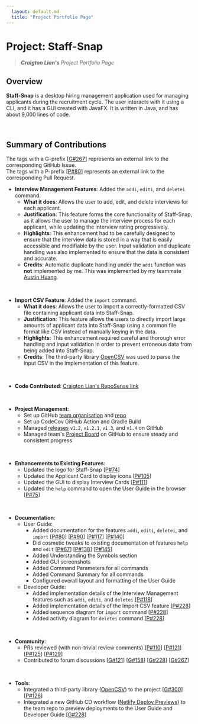 ```yaml
---
  layout: default.md
  title: "Project Portfolio Page"
---
```


# Project: Staff-Snap

> ***Craigton Lian's*** *Project Portfolio Page*<br>

## Overview
**Staff-Snap** is a desktop hiring management application used for managing applicants during the recruitment cycle. The user interacts with it using a CLI, and it has a GUI created with JavaFX. It is written in Java, and has about 9,000 lines of code.

<br>

## Summary of Contributions

<box type="tip">

The tags with a G-prefix [[G\#267](https://github.com/nus-cs2103-AY2324S1/forum/issues/267)] represents an external link to the corresponding GitHub Issue.<br>
The tags with a P-prefix [[P\#80](https://github.com/AY2324S1-CS2103T-W08-1/tp/pull/80)] represents an external link to the corresponding Pull Request.<br>

</box>

* **Interview Management Features**: Added the `addi`, `editi`, and `deletei` command.
  * **What it does**: Allows the user to add, edit, and delete interviews for each applicant.
  * **Justification**: This feature forms the core functionality of Staff-Snap, as it allows the user to manage the interview process for each applicant, while updating the interview rating progressively.
  * **Highlights**: This enhancement had to be carefully designed to ensure that the interview data is stored in a way that is easily accessible and modifiable by the user. Input validation and duplicate handling was also implemented to ensure that the data is consistent and accurate.
  * **Credits**: Automatic duplicate handling under the `addi` function was **not** implemented by me. This was implemented by my teammate [Austin Huang](https://ay2324s1-cs2103t-w08-1.github.io/tp/team/austinhuang1203.html).

<br>

* **Import CSV Feature**: Added the `import` command.
  * **What it does**: Allows the user to import a correctly-formatted CSV file containing applicant data into Staff-Snap.
  * **Justification**: This feature allows the users to directly import large amounts of applicant data into Staff-Snap using a common file format like CSV instead of manually keying in the data.
  * **Highlights**: This enhancement required careful and thorough error handling and input validation in order to prevent erroneous data from being added into Staff-Snap. 
  * **Credits**: The third-party library [OpenCSV](https://opencsv.sourceforge.net/) was used to parse the input CSV in the implementation of this feature.

<br>

<div style="page-break-after: always;"></div>

* **Code Contributed**: [Craigton Lian's RepoSense link](https://nus-cs2103-ay2324s1.github.io/tp-dashboard/?search=craigtonlian&breakdown=true)

<br>

* **Project Management**:
  * Set up GitHub [team organisation](https://github.com/orgs/AY2324S1-CS2103T-W08-1/people) and [repo](https://github.com/AY2324S1-CS2103T-W08-1/tp)
  * Set up CodeCov GitHub Action and Gradle Build
  * Managed [releases](https://github.com/AY2324S1-CS2103T-W08-1/tp/releases) `v1.2`, `v1.2.1`, `v1.3`, and `v1.4` on GitHub
  * Managed team's [Project Board](https://github.com/orgs/AY2324S1-CS2103T-W08-1/projects/1) on GitHub to ensure steady and consistent progress

<br>

* **Enhancements to Existing Features**:
  * Updated the logo for Staff-Snap [[P\#74](https://github.com/AY2324S1-CS2103T-W08-1/tp/pull/74)]
  * Updated the Applicant Card to display icons [[P\#105](https://github.com/AY2324S1-CS2103T-W08-1/tp/pull/105)]
  * Updated the GUI to display Interview Cards [[P\#111](https://github.com/AY2324S1-CS2103T-W08-1/tp/pull/111)]
  * Updated the `help` command to open the User Guide in the browser [[P\#75](https://github.com/AY2324S1-CS2103T-W08-1/tp/pull/75)]

<br>

* **Documentation**:
  * User Guide:
    * Added documentation for the features `addi`, `editi`, `deletei`, and `import` [[P\#80](https://github.com/AY2324S1-CS2103T-W08-1/tp/pull/80)] [[P\#90](https://github.com/AY2324S1-CS2103T-W08-1/tp/pull/90)] [[P\#117](https://github.com/AY2324S1-CS2103T-W08-1/tp/pull/117)] [[P\#140](https://github.com/AY2324S1-CS2103T-W08-1/tp/pull/140)]
    * Did cosmetic tweaks to existing documentation of features `help` and `edit` [[P\#67](https://github.com/AY2324S1-CS2103T-W08-1/tp/pull/67)] [[P\#138](https://github.com/AY2324S1-CS2103T-W08-1/tp/pull/138)] [[P\#145](https://github.com/AY2324S1-CS2103T-W08-1/tp/pull/145)]
    * Added Understanding the Symbols section
    * Added GUI screenshots
    * Added Command Parameters for all commands
    * Added Command Summary for all commands
    * Configured overall layout and formatting of the User Guide
  * Developer Guide:
    * Added implementation details of the Interview Management features such as `addi`, `editi`, and `deletei` [[P\#118](https://github.com/AY2324S1-CS2103T-W08-1/tp/pull/118)]
    * Added implementation details of the Import CSV feature [[P\#228](https://github.com/AY2324S1-CS2103T-W08-1/tp/pull/228)]
    * Added sequence diagram for `import` command [[P\#228](https://github.com/AY2324S1-CS2103T-W08-1/tp/pull/228)]
    * Added activity diagram for `deletei` command [[P\#228](https://github.com/AY2324S1-CS2103T-W08-1/tp/pull/228)]

<br>

* **Community**:
  * PRs reviewed (with non-trivial review comments) [[P\#110](https://github.com/AY2324S1-CS2103T-W08-1/tp/pull/110)] [[P\#121](https://github.com/AY2324S1-CS2103T-W08-1/tp/pull/121)] [[P\#125](https://github.com/AY2324S1-CS2103T-W08-1/tp/pull/125)] [[P\#129](https://github.com/AY2324S1-CS2103T-W08-1/tp/pull/129)]
  * Contributed to forum discussions [[G\#121](https://github.com/nus-cs2103-AY2324S1/forum/issues/121)] [[G\#158](https://github.com/nus-cs2103-AY2324S1/forum/issues/158)] [[G\#228](https://github.com/nus-cs2103-AY2324S1/forum/issues/228)] [[G\#267](https://github.com/nus-cs2103-AY2324S1/forum/issues/267)]

<br>

* **Tools**:
  * Integrated a third-party library ([OpenCSV](https://opencsv.sourceforge.net/)) to the project [[G\#300](https://github.com/nus-cs2103-AY2324S1/forum/issues/300)] [[P\#126](https://github.com/AY2324S1-CS2103T-W08-1/tp/pull/126)]
  * Integrated a new GitHub CD workflow ([Netlify Deploy Previews](https://docs.netlify.com/site-deploys/deploy-previews/)) to the team repo to preview deployments to the User Guide and Developer Guide [[G\#228](https://github.com/nus-cs2103-AY2324S1/forum/issues/228)]

